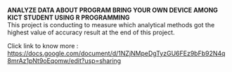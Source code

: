 **ANALYZE DATA ABOUT PROGRAM BRING YOUR OWN DEVICE AMONG KICT STUDENT USING R PROGRAMMING**  
This project is conducting to measure which analytical methods got the highest value of accuracy result at the end of this project.  

Click link to know more : https://docs.google.com/document/d/1NZjNMpeDgTyzGU6FEz9bFb92N4q8mrAz1pNt9oEqomw/edit?usp=sharing
